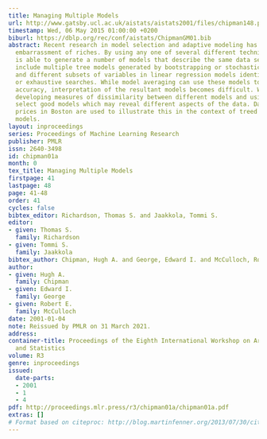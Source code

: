 ```yaml
---
title: Managing Multiple Models
url: http://www.gatsby.ucl.ac.uk/aistats/aistats2001/files/chipman148.ps
timestamp: Wed, 06 May 2015 01:00:00 +0200
biburl: https://dblp.org/rec/conf/aistats/ChipmanGM01.bib
abstract: Recent research in model selection and adaptive modeling has produced an
  embarrassment of riches. By using any one of several different techniques, an analyst
  is able to generate a number of models that describe the same data set well. Examples
  include multiple tree models generated by bootstrapping or stochastic searches,
  and different subsets of variables in linear regression models identified by stochastic
  or exhaustive searches. While model averaging can use these models to improve prediction
  accuracy, interpretation of the resultant models becomes difficult. We seek a compromise,
  developing measures of dissimilarity between different models and using these to
  select good models which may reveal different aspects of the data. Data on housing
  prices in Boston are used to illustrate this in the context of treed regression
  models.
layout: inproceedings
series: Proceedings of Machine Learning Research
publisher: PMLR
issn: 2640-3498
id: chipman01a
month: 0
tex_title: Managing Multiple Models
firstpage: 41
lastpage: 48
page: 41-48
order: 41
cycles: false
bibtex_editor: Richardson, Thomas S. and Jaakkola, Tommi S.
editor:
- given: Thomas S.
  family: Richardson
- given: Tommi S.
  family: Jaakkola
bibtex_author: Chipman, Hugh A. and George, Edward I. and McCulloch, Robert E.
author:
- given: Hugh A.
  family: Chipman
- given: Edward I.
  family: George
- given: Robert E.
  family: McCulloch
date: 2001-01-04
note: Reissued by PMLR on 31 March 2021.
address:
container-title: Proceedings of the Eighth International Workshop on Artificial Intelligence
  and Statistics
volume: R3
genre: inproceedings
issued:
  date-parts:
  - 2001
  - 1
  - 4
pdf: http://proceedings.mlr.press/r3/chipman01a/chipman01a.pdf
extras: []
# Format based on citeproc: http://blog.martinfenner.org/2013/07/30/citeproc-yaml-for-bibliographies/
---
```

